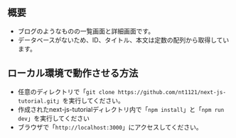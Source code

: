 ## 概要
* ブログのようなものの一覧画面と詳細画面です。
* データベースがないため、ID、タイトル、本文は定数の配列から取得しています。
## ローカル環境で動作させる方法
* 任意のディレクトリで「`git clone https://github.com/nt1121/next-js-tutorial.git`」を実行してください。
* 作成されたnext-js-tutorialディレクトリ内で「`npm install`」と「`npm run dev`」を実行してください
* ブラウザで「`http://localhost:3000`」にアクセスしてください。
